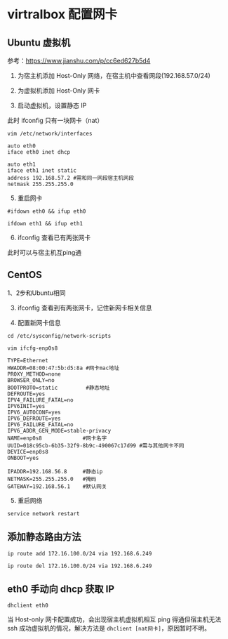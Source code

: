 # virtralbox 配置网卡

## Ubuntu 虚拟机

参考：https://www.jianshu.com/p/cc6ed627b5d4

1. 为宿主机添加 Host-Only 网络，在宿主机中查看网段(192.168.57.0/24)

2. 为虚拟机添加 Host-Only 网卡

3. 启动虚拟机，设置静态 IP

此时 ifconfig 只有一块网卡（nat）

`vim /etc/network/interfaces`

```
auto eth0
iface eth0 inet dhcp

auto eth1
iface eth1 inet static
address 192.168.57.2 #需和同一网段宿主机网段
netmask 255.255.255.0
``` 

5. 重启网卡

```
#ifdown eth0 && ifup eth0

ifdown eth1 && ifup eth1
```


6. ifconfig 查看已有两张网卡

此时可以与宿主机互ping通

## CentOS

1、2步和Ubuntu相同

3. ifconfig 查看到有两张网卡，记住新网卡相关信息

4. 配置新网卡信息

```
cd /etc/sysconfig/network-scripts

vim ifcfg-enp0s8
```


```
TYPE=Ethernet
HWADDR=08:00:47:5b:d5:8a #网卡mac地址
PROXY_METHOD=none
BROWSER_ONLY=no
BOOTPROTO=static		 #静态地址
DEFROUTE=yes
IPV4_FAILURE_FATAL=no
IPV6INIT=yes
IPV6_AUTOCONF=yes
IPV6_DEFROUTE=yes
IPV6_FAILURE_FATAL=no
IPV6_ADDR_GEN_MODE=stable-privacy
NAME=enp0s8 			#网卡名字
UUID=018c95cb-6b35-32f9-8b9c-490067c17d99 #需与其他网卡不同
DEVICE=enp0s8
ONBOOT=yes

IPADDR=192.168.56.8     #静态ip
NETMASK=255.255.255.0   #掩码
GATEWAY=192.168.56.1    #默认网关

```

5. 重启网络

```
service network restart
```


## 添加静态路由方法

```
ip route add 172.16.100.0/24 via 192.168.6.249

ip route del 172.16.100.0/24 via 192.168.6.249
```

## eth0 手动向 dhcp 获取 IP

```
dhclient eth0
```

当 Host-only 网卡配置成功，会出现宿主机虚拟机相互 ping 得通但宿主机无法 ssh 成功虚拟机的情况，解决方法是 `dhclient [nat网卡]`，原因暂时不明。


